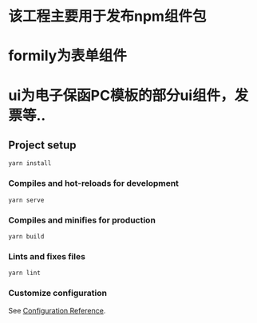 # 该工程主要用于发布npm组件包
# formily为表单组件
# ui为电子保函PC模板的部分ui组件，发票等..
## Project setup
```
yarn install
```

### Compiles and hot-reloads for development
```
yarn serve
```

### Compiles and minifies for production
```
yarn build
```

### Lints and fixes files
```
yarn lint
```

### Customize configuration
See [Configuration Reference](https://cli.vuejs.org/config/).
